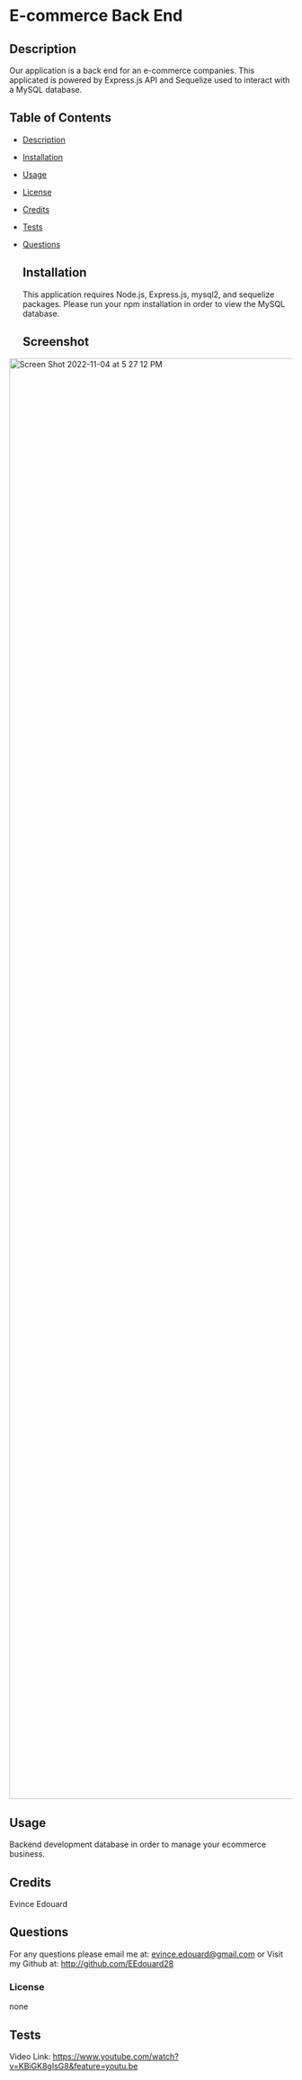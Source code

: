 # E-commerce Back End

## Description

Our application is a back end for an e-commerce companies. This applicated is powered by Express.js API and Sequelize used to interact with a MySQL database.

## Table of Contents

- [Description](#description)
- [Installation](#installation)
- [Usage](#usage)
- [License](#license)
- [Credits](#credits)
- [Tests](#tests)
- [Questions](#questions)

  ## Installation

  This application requires Node.js, Express.js, mysql2, and sequelize packages. Please run your npm installation in order to view the MySQL database.

  ## Screenshot
<img width="2560" alt="Screen Shot 2022-11-04 at 5 27 12 PM" src="https://user-images.githubusercontent.com/111817163/200077672-ec50d8d4-5cb3-4695-ab60-72c755e099e2.png">

  ## Usage

  Backend development database in order to manage your ecommerce business.

  ## Credits

  Evince Edouard

  ## Questions

  For any questions please email me at: evince.edouard@gmail.com
  or Visit my Github at: http://github.com/EEdouard28

  ### License

  none

  ## Tests

  Video Link: https://www.youtube.com/watch?v=KBiGK8gIsG8&feature=youtu.be
